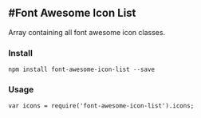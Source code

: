 #Font Awesome Icon List
---

Array containing all font awesome icon classes.


### Install
```
npm install font-awesome-icon-list --save
```

### Usage
```
var icons = require('font-awesome-icon-list').icons;
```
